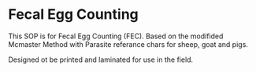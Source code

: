 # Fecal Egg Counting

This SOP is for Fecal Egg Counting (FEC). Based on the modifided Mcmaster Method with Parasite referance chars for sheep, goat and pigs. 

Designed ot be printed and laminated for use in the field.
